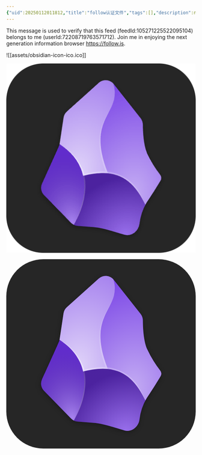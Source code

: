 ```yaml
---
{"uid":20250112011812,"title":"follow认证文件","tags":[],"description":null,"author":"曲淡歌","draft":false,"editable":false,"modified":20250123231504,"dg-publish":true,"created":"2025-03-08T11:35","updated":"2025-04-15T22:25","dg-path":"自托管折腾/follow认证文件.md","permalink":"/自托管折腾/follow认证文件/","dgPassFrontmatter":true,"noteIcon":""}
---
```



This message is used to verify that this feed (feedId:105271225522095104) belongs to me (userId:72208719763571712). Join me in enjoying the next generation information browser https://follow.is.

![[assets/obsidian-icon-ico.ico]]

![assets/obsidian-icon-png.png](/img/user/107-%E6%88%91%E7%9A%84%E5%88%9B%E4%BD%9C/%E6%96%87%E5%AD%97/%E5%8D%9A%E5%AE%A2%E5%8F%91%E5%B8%83/%E8%87%AA%E6%89%98%E7%AE%A1%E6%8A%98%E8%85%BE/assets/obsidian-icon-png.png)

<svg id="custom-logo" width="512" height="512" viewBox="0 0 512 512" fill="none" xmlns="http://www.w3.org/2000/svg" style="height:100%;width:100%;">  <defs>    <radialGradient id="b" cx="0" cy="0" r="1" gradientUnits="userSpaceOnUse" gradientTransform="matrix(-48 -185 123 -32 179 429.7)">      <stop stop-color="#fff" stop-opacity=".4"/>      <stop offset="1" stop-opacity=".1"/>    </radialGradient>    <radialGradient id="c" cx="0" cy="0" r="1" gradientUnits="userSpaceOnUse" gradientTransform="matrix(41 -310 229 30 341.6 351.3)">      <stop stop-color="#fff" stop-opacity=".6"/>      <stop offset="1" stop-color="#fff" stop-opacity=".1"/>    </radialGradient>    <radialGradient id="d" cx="0" cy="0" r="1" gradientUnits="userSpaceOnUse" gradientTransform="matrix(57 -261 178 39 190.5 296.3)">      <stop stop-color="#fff" stop-opacity=".8"/>      <stop offset="1" stop-color="#fff" stop-opacity=".4"/>    </radialGradient>    <radialGradient id="e" cx="0" cy="0" r="1" gradientUnits="userSpaceOnUse" gradientTransform="matrix(-79 -133 153 -90 321.4 464.2)">      <stop stop-color="#fff" stop-opacity=".3"/>      <stop offset="1" stop-opacity=".3"/>    </radialGradient>    <radialGradient id="f" cx="0" cy="0" r="1" gradientUnits="userSpaceOnUse" gradientTransform="matrix(-29 136 -92 -20 300.7 149.9)">      <stop stop-color="#fff" stop-opacity="0"/>      <stop offset="1" stop-color="#fff" stop-opacity=".2"/>    </radialGradient>    <radialGradient id="g" cx="0" cy="0" r="1" gradientUnits="userSpaceOnUse" gradientTransform="matrix(72 73 -155 153 137.8 225.2)">      <stop stop-color="#fff" stop-opacity=".2"/>      <stop offset="1" stop-color="#fff" stop-opacity=".4"/>    </radialGradient>    <radialGradient id="h" cx="0" cy="0" r="1" gradientUnits="userSpaceOnUse" gradientTransform="matrix(20 118 -251 43 215.1 273.7)">      <stop stop-color="#fff" stop-opacity=".1"/>      <stop offset="1" stop-color="#fff" stop-opacity=".3"/>    </radialGradient>    <radialGradient id="i" cx="0" cy="0" r="1" gradientUnits="userSpaceOnUse" gradientTransform="matrix(-162 -85 268 -510 374.4 371.7)">      <stop stop-color="#fff" stop-opacity=".2"/>      <stop offset=".5" stop-color="#fff" stop-opacity=".2"/>      <stop offset="1" stop-color="#fff" stop-opacity=".3"/>    </radialGradient>    <filter id="a" x="80.1" y="37" width="351.1" height="443.2" filterUnits="userSpaceOnUse" color-interpolation-filters="sRGB">      <feFlood flood-opacity="0" result="BackgroundImageFix"/>      <feBlend in="SourceGraphic" in2="BackgroundImageFix" result="shape"/>      <feGaussianBlur stdDeviation="6.5" result="effect1_foregroundBlur_744_9191"/>    </filter>  </defs>  <rect id="logo-bg" fill="#262626" width="512" height="512" rx="100"/>  <g filter="url(#a)">    <path d="M359.2 437.5c-2.6 19-21.3 33.9-40 28.7-26.5-7.2-57.2-18.6-84.8-20.7l-42.4-3.2a28 28 0 0 1-18-8.3l-73-74.8a27.7 27.7 0 0 1-5.4-30.7s45-98.6 46.8-103.7c1.6-5.1 7.8-49.9 11.4-73.9a28 28 0 0 1 9-16.5L249 57.2a28 28 0 0 1 40.6 3.4l72.6 91.6a29.5 29.5 0 0 1 6.2 18.3c0 17.3 1.5 53 11.2 76a301.3 301.3 0 0 0 35.6 58.2 14 14 0 0 1 1 15.6c-6.3 10.7-18.9 31.3-36.6 57.6a142.2 142.2 0 0 0-20.5 59.6Z" fill="#000" fill-opacity=".3"/>  </g>  <path id="arrow" d="M359.9 434.3c-2.6 19.1-21.3 34-40 28.9-26.4-7.3-57-18.7-84.7-20.8l-42.3-3.2a27.9 27.9 0 0 1-18-8.4l-73-75a27.9 27.9 0 0 1-5.4-31s45.1-99 46.8-104.2c1.7-5.1 7.8-50 11.4-74.2a28 28 0 0 1 9-16.6l86.2-77.5a28 28 0 0 1 40.6 3.5l72.5 92a29.7 29.7 0 0 1 6.2 18.3c0 17.4 1.5 53.2 11.1 76.3a303 303 0 0 0 35.6 58.5 14 14 0 0 1 1.1 15.7c-6.4 10.8-18.9 31.4-36.7 57.9a143.3 143.3 0 0 0-20.4 59.8Z" fill="#6C31E3"/>  <path d="M182.7 436.4c33.9-68.7 33-118 18.5-153-13.2-32.4-37.9-52.8-57.3-65.5-.4 1.9-1 3.7-1.8 5.4L96.5 324.8a27.9 27.9 0 0 0 5.5 31l72.9 75c2.3 2.3 5 4.2 7.8 5.6Z" fill="url(#b)"/>  <path d="M274.9 297c9.1.9 18 2.9 26.8 6.1 27.8 10.4 53.1 33.8 74 78.9 1.5-2.6 3-5.1 4.6-7.5a1222 1222 0 0 0 36.7-57.9 14 14 0 0 0-1-15.7 303 303 0 0 1-35.7-58.5c-9.6-23-11-58.9-11.1-76.3 0-6.6-2.1-13.1-6.2-18.3l-72.5-92-1.2-1.5c5.3 17.5 5 31.5 1.7 44.2-3 11.8-8.6 22.5-14.5 33.8-2 3.8-4 7.7-5.9 11.7a140 140 0 0 0-15.8 58c-1 24.2 3.9 54.5 20 95Z" fill="url(#c)"/>  <path d="M274.8 297c-16.1-40.5-21-70.8-20-95 1-24 8-42 15.8-58l6-11.7c5.8-11.3 11.3-22 14.4-33.8a78.5 78.5 0 0 0-1.7-44.2 28 28 0 0 0-39.4-2l-86.2 77.5a28 28 0 0 0-9 16.6L144.2 216c0 .7-.2 1.3-.3 2 19.4 12.6 44 33 57.3 65.3 2.6 6.4 4.8 13.1 6.4 20.4a200 200 0 0 1 67.2-6.8Z" fill="url(#d)"/>  <path d="M320 463.2c18.6 5.1 37.3-9.8 39.9-29a153 153 0 0 1 15.9-52.2c-21-45.1-46.3-68.5-74-78.9-29.5-11-61.6-7.3-94.2.6 7.3 33.1 3 76.4-24.8 132.7 3.1 1.6 6.6 2.5 10.1 2.8l43.9 3.3c23.8 1.7 59.3 14 83.2 20.7Z" fill="url(#e)"/>  <path fill-rule="evenodd" clip-rule="evenodd" d="M255 200.5c-1.1 24 1.9 51.4 18 91.8l-5-.5c-14.5-42.1-17.7-63.7-16.6-88 1-24.3 8.9-43 16.7-59 2-4 6.6-11.5 8.6-15.3 5.8-11.3 9.7-17.2 13-27.5 4.8-14.4 3.8-21.2 3.2-28 3.7 24.5-10.4 45.8-21 67.5a145 145 0 0 0-17 59Z" fill="url(#f)"/>  <path fill-rule="evenodd" clip-rule="evenodd" d="M206 285.1c2 4.4 3.7 8 4.9 13.5l-4.3 1c-1.7-6.4-3-11-5.5-16.5-14.6-34.3-38-52-57-65 23 12.4 46.7 31.9 61.9 67Z" fill="url(#g)"/>  <path fill-rule="evenodd" clip-rule="evenodd" d="M211.1 303c8 37.5-1 85.2-27.5 131.6 22.2-46 33-90.1 24-131l3.5-.7Z" fill="url(#h)"/>  <path fill-rule="evenodd" clip-rule="evenodd" d="M302.7 299.5c43.5 16.3 60.3 52 72.8 81.9-15.5-31.2-37-65.7-74.4-78.5-28.4-9.8-52.4-8.6-93.5.7l-.9-4c43.6-10 66.4-11.2 96 0Z" fill="url(#i)"/></svg>